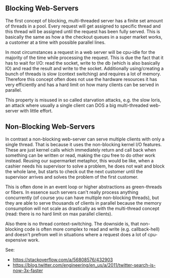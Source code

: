 Blocking Web-Servers
--

The first concept of blocking, multi-threaded server has a finite set amount of threads 
in a pool. Every request will get assigned to specific thread and this thread will be 
assigned until the request has been fully served. This is basically the same as how a 
the checkout queues in a super market works, a customer at a time with possible parallel lines. 

In most circumstances a request in a web server will be cpu-idle for the majority of the time 
while processing the request. This is due the fact that it has to wait for I/O: read the socket, 
write to the db (which is also basically IO) and read the result and write to the socket. 
Additionally using/creating a bunch of threads is slow (context switching) and requires a 
lot of memory. Therefore this concept often does not use the hardware resources it has very 
efficiently and has a hard limit on how many clients can be served in parallel. 

This property is misused in so called starvation attacks, e.g. the slow loris, an attack where 
usually a single client can DOS a big multi-threaded web-server with little effort.

Non-Blocking Web-Servers
----

In contrast a non-blocking web-server can serve multiple clients with only a single thread. 
That is because it uses the non-blocking kernel I/O features. These are just kernel calls 
which immediately return and call back when something can be written or read, making the cpu free 
to do other work instead. Reusing our supermarket metaphor, this would be like, when a cashier 
needs his supervisor to solve a problem, he does not wait and block the whole lane, but starts 
to check out the next customer until the supervisor arrives and solves the problem of the first 
customer.

This is often done in an event loop or higher abstractions as green-threads or fibers. 
In essence such servers can't really process anything concurrently 
(of course you can have multiple non-blocking threads), but they are able to serve thousands 
of clients in parallel because the memory consumption will not scale as drastically as with 
the multi-thread concept (read: there is no hard limit on max parallel clients).

Also there is no thread context-switching. The downside is, that non-blocking code is often more 
complex to read and write (e.g. callback-hell) and doesn't prefrom well in situations where a 
request does a lot of cpu-expensive work.


See:
- https://stackoverflow.com/a/56808576/432903
- https://blog.twitter.com/engineering/en_us/a/2011/twitter-search-is-now-3x-faster